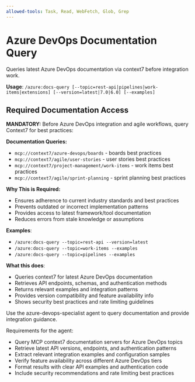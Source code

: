 ```yaml
---
allowed-tools: Task, Read, WebFetch, Glob, Grep
---
```


# Azure DevOps Documentation Query

Queries latest Azure DevOps documentation via context7 before integration work.

**Usage**: `/azure:docs-query [--topic=rest-api|pipelines|work-items|extensions] [--version=latest|7.0|6.0] [--examples]`

## Required Documentation Access

**MANDATORY:** Before Azure DevOps integration and agile workflows, query Context7 for best practices:

**Documentation Queries:**
- `mcp://context7/azure-devops/boards` - boards best practices
- `mcp://context7/agile/user-stories` - user stories best practices
- `mcp://context7/project-management/work-items` - work items best practices
- `mcp://context7/agile/sprint-planning` - sprint planning best practices

**Why This is Required:**
- Ensures adherence to current industry standards and best practices
- Prevents outdated or incorrect implementation patterns
- Provides access to latest framework/tool documentation
- Reduces errors from stale knowledge or assumptions


**Examples**: 
- `/azure:docs-query --topic=rest-api --version=latest`
- `/azure:docs-query --topic=work-items --examples`
- `/azure:docs-query --topic=pipelines --examples`

**What this does**:
- Queries context7 for latest Azure DevOps documentation
- Retrieves API endpoints, schemas, and authentication methods  
- Returns relevant examples and integration patterns
- Provides version compatibility and feature availability info
- Shows security best practices and rate limiting guidelines

Use the azure-devops-specialist agent to query documentation and provide integration guidance.

Requirements for the agent:
- Query MCP context7 documentation servers for Azure DevOps topics
- Retrieve latest API versions, endpoints, and authentication patterns
- Extract relevant integration examples and configuration samples
- Verify feature availability across different Azure DevOps tiers
- Format results with clear API examples and authentication code
- Include security recommendations and rate limiting best practices